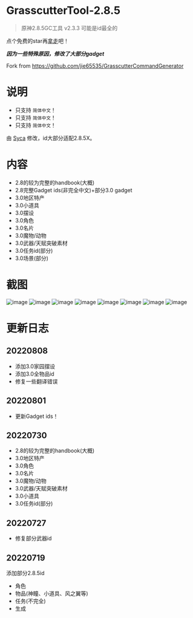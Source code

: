 # GrasscutterTool-2.8.5
> 原神2.8.5GC工具 v2.3.3
> 可能是id最全的

点个免费的star再[拿走](https://github.com/TeyvatL/GrasscutterTool-2.8.5/releases)吧！

***因为一些特殊原因，修改了大部分gadget***

Fork from https://github.com/jie65535/GrasscutterCommandGenerator

# 说明
 - 只支持 `简体中文`！
 - 只支持 `简体中文`！
 - 只支持 `简体中文`！

由 [Syca](https://github.com/Sycamore0) 修改，id大部分适配2.8.5X。

# 内容
 - 2.8的较为完整的handbook(大概)
 - 2.8完整Gadget ids(非完全中文)+部分3.0 gadget
 - 3.0地区特产
 - 3.0小道具
 - 3.0摆设
 - 3.0角色
 - 3.0名片
 - 3.0魔物/动物
 - 3.0武器/天赋突破素材
 - 3.0任务id(部分)
 - 3.0场景(部分)

# 截图
![image](https://user-images.githubusercontent.com/64587684/183325240-0c86448a-83cb-4a20-b994-70143cc81b2f.png)
![image](https://user-images.githubusercontent.com/64587684/183325268-bfef9c8a-edb0-46e7-9615-262eb07afcbc.png)
![image](https://user-images.githubusercontent.com/64587684/183325312-3569d44e-b936-4ad0-a878-d79f2c2c65ce.png)
![image](https://user-images.githubusercontent.com/64587684/183325287-8e1bf520-a6e2-40f7-8cb4-f3823c245126.png)
![image](https://user-images.githubusercontent.com/64587684/183325336-11fbc00b-938f-4c0d-9740-5b9f0687d1d0.png)
![image](https://user-images.githubusercontent.com/64587684/183325351-ed574d50-4572-427f-9aaa-b9e4d0103c42.png)
![image](https://user-images.githubusercontent.com/64587684/183325377-33078e98-7d49-442d-a193-e14fe911e7b6.png)
![image](https://user-images.githubusercontent.com/64587684/183325396-306c3728-cfe1-4da9-96cd-29255f4297e2.png)

# 更新日志
## 20220808
 - 添加3.0家园摆设
 - 添加3.0全物品id
 - 修复一些翻译错误
## 20220801
 - 更新Gadget ids！
## 20220730
 - 2.8的较为完整的handbook(大概)
 - 3.0地区特产
 - 3.0角色
 - 3.0名片
 - 3.0魔物/动物
 - 3.0武器/天赋突破素材
 - 3.0小道具
 - 3.0任务id(部分)
## 20220727
 - 修复部分武器id
## 20220719
添加部分2.8.5id
 - 角色
 - 物品(神瞳、小道具、风之翼等)
 - 任务(不完全)
 - 生成
